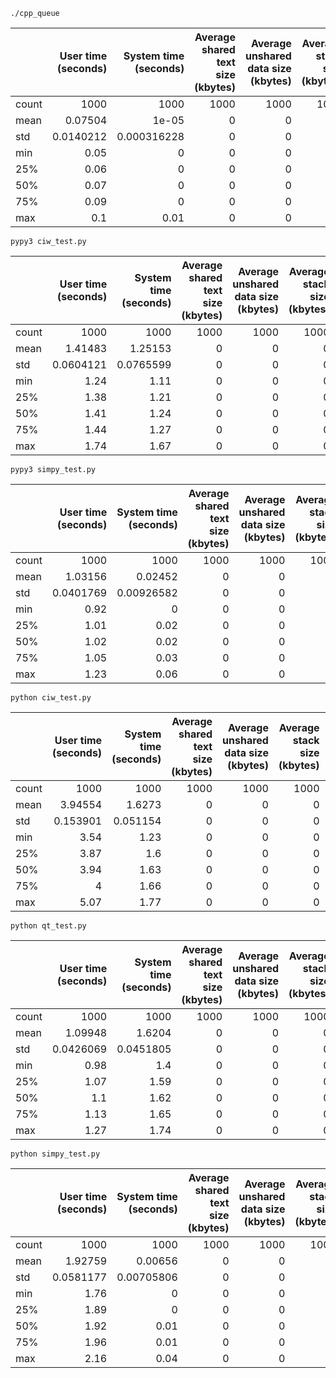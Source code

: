 `./cpp_queue`

|       |   User time (seconds) |   System time (seconds) |   Average shared text size (kbytes) |   Average unshared data size (kbytes) |   Average stack size (kbytes) |   Average total size (kbytes) |   Maximum resident set size (kbytes) |   Average resident set size (kbytes) |   Major (requiring I/O) page faults |   Minor (reclaiming a frame) page faults |   Voluntary context switches |   Involuntary context switches |   Swaps |   File system inputs |   File system outputs |   Socket messages sent |   Socket messages received |   Signals delivered |   Page size (bytes) |   Exit status |
|:------|----------------------:|------------------------:|------------------------------------:|--------------------------------------:|------------------------------:|------------------------------:|-------------------------------------:|-------------------------------------:|------------------------------------:|-----------------------------------------:|-----------------------------:|-------------------------------:|--------:|---------------------:|----------------------:|-----------------------:|---------------------------:|--------------------:|--------------------:|--------------:|
| count |          1000         |          1000           |                                1000 |                                  1000 |                          1000 |                          1000 |                            1000      |                                 1000 |                                1000 |                               1000       |                         1000 |                     1000       |    1000 |                 1000 |                  1000 |                   1000 |                       1000 |                1000 |                1000 |          1000 |
| mean  |             0.07504   |             1e-05       |                                   0 |                                     0 |                             0 |                             0 |                            4096.81   |                                    0 |                                   0 |                                894.329   |                            1 |                        0.769   |       0 |                    0 |                     0 |                      0 |                          0 |                   0 |                4096 |             0 |
| std   |             0.0140212 |             0.000316228 |                                   0 |                                     0 |                             0 |                             0 |                              60.4546 |                                    0 |                                   0 |                                  1.95821 |                            0 |                        1.60069 |       0 |                    0 |                     0 |                      0 |                          0 |                   0 |                   0 |             0 |
| min   |             0.05      |             0           |                                   0 |                                     0 |                             0 |                             0 |                            3940      |                                    0 |                                   0 |                                890       |                            1 |                        0       |       0 |                    0 |                     0 |                      0 |                          0 |                   0 |                4096 |             0 |
| 25%   |             0.06      |             0           |                                   0 |                                     0 |                             0 |                             0 |                            4056      |                                    0 |                                   0 |                                893       |                            1 |                        0       |       0 |                    0 |                     0 |                      0 |                          0 |                   0 |                4096 |             0 |
| 50%   |             0.07      |             0           |                                   0 |                                     0 |                             0 |                             0 |                            4116      |                                    0 |                                   0 |                                895       |                            1 |                        0       |       0 |                    0 |                     0 |                      0 |                          0 |                   0 |                4096 |             0 |
| 75%   |             0.09      |             0           |                                   0 |                                     0 |                             0 |                             0 |                            4148      |                                    0 |                                   0 |                                896       |                            1 |                        1       |       0 |                    0 |                     0 |                      0 |                          0 |                   0 |                4096 |             0 |
| max   |             0.1       |             0.01        |                                   0 |                                     0 |                             0 |                             0 |                            4192      |                                    0 |                                   0 |                                899       |                            1 |                       13       |       0 |                    0 |                     0 |                      0 |                          0 |                   0 |                4096 |             0 |

`pypy3 ciw_test.py`

|       |   User time (seconds) |   System time (seconds) |   Average shared text size (kbytes) |   Average unshared data size (kbytes) |   Average stack size (kbytes) |   Average total size (kbytes) |   Maximum resident set size (kbytes) |   Average resident set size (kbytes) |   Major (requiring I/O) page faults |   Minor (reclaiming a frame) page faults |   Voluntary context switches |   Involuntary context switches |   Swaps |   File system inputs |   File system outputs |   Socket messages sent |   Socket messages received |   Signals delivered |   Page size (bytes) |   Exit status |
|:------|----------------------:|------------------------:|------------------------------------:|--------------------------------------:|------------------------------:|------------------------------:|-------------------------------------:|-------------------------------------:|------------------------------------:|-----------------------------------------:|-----------------------------:|-------------------------------:|--------:|---------------------:|----------------------:|-----------------------:|---------------------------:|--------------------:|--------------------:|--------------:|
| count |          1000         |            1000         |                                1000 |                                  1000 |                          1000 |                          1000 |                              1000    |                                 1000 |                          1000       |                                   1000   |                   1000       |                        1000    |    1000 |                 1000 |                  1000 |                   1000 |                       1000 |                1000 |                1000 |          1000 |
| mean  |             1.41483   |               1.25153   |                                   0 |                                     0 |                             0 |                             0 |                            139689    |                                    0 |                             4.704   |                                  29077.6 |                     23.512   |                        1108.74 |       0 |                    0 |                     0 |                      0 |                          0 |                   0 |                4096 |             0 |
| std   |             0.0604121 |               0.0765599 |                                   0 |                                     0 |                             0 |                             0 |                              1522.03 |                                    0 |                             3.83263 |                                    614.7 |                      6.34225 |                        8801.24 |       0 |                    0 |                     0 |                      0 |                          0 |                   0 |                   0 |             0 |
| min   |             1.24      |               1.11      |                                   0 |                                     0 |                             0 |                             0 |                            134924    |                                    0 |                             0       |                                  27498   |                     13       |                          24    |       0 |                    0 |                     0 |                      0 |                          0 |                   0 |                4096 |             0 |
| 25%   |             1.38      |               1.21      |                                   0 |                                     0 |                             0 |                             0 |                            138606    |                                    0 |                             1       |                                  28642.5 |                     19       |                          33    |       0 |                    0 |                     0 |                      0 |                          0 |                   0 |                4096 |             0 |
| 50%   |             1.41      |               1.24      |                                   0 |                                     0 |                             0 |                             0 |                            139744    |                                    0 |                             5       |                                  28895.5 |                     23       |                          40    |       0 |                    0 |                     0 |                      0 |                          0 |                   0 |                4096 |             0 |
| 75%   |             1.44      |               1.27      |                                   0 |                                     0 |                             0 |                             0 |                            141012    |                                    0 |                             8       |                                  29470.8 |                     27       |                          55    |       0 |                    0 |                     0 |                      0 |                          0 |                   0 |                4096 |             0 |
| max   |             1.74      |               1.67      |                                   0 |                                     0 |                             0 |                             0 |                            143224    |                                    0 |                            14       |                                  30835   |                     56       |                      103842    |       0 |                    0 |                     0 |                      0 |                          0 |                   0 |                4096 |             0 |

`pypy3 simpy_test.py`

|       |   User time (seconds) |   System time (seconds) |   Average shared text size (kbytes) |   Average unshared data size (kbytes) |   Average stack size (kbytes) |   Average total size (kbytes) |   Maximum resident set size (kbytes) |   Average resident set size (kbytes) |   Major (requiring I/O) page faults |   Minor (reclaiming a frame) page faults |   Voluntary context switches |   Involuntary context switches |   Swaps |   File system inputs |   File system outputs |   Socket messages sent |   Socket messages received |   Signals delivered |   Page size (bytes) |   Exit status |
|:------|----------------------:|------------------------:|------------------------------------:|--------------------------------------:|------------------------------:|------------------------------:|-------------------------------------:|-------------------------------------:|------------------------------------:|-----------------------------------------:|-----------------------------:|-------------------------------:|--------:|---------------------:|----------------------:|-----------------------:|---------------------------:|--------------------:|--------------------:|--------------:|
| count |          1000         |           1000          |                                1000 |                                  1000 |                          1000 |                          1000 |                             1000     |                                 1000 |                                1000 |                                 1000     |                 1000         |                      1000      |    1000 |                 1000 |                  1000 |                   1000 |                       1000 |                1000 |                1000 |          1000 |
| mean  |             1.03156   |              0.02452    |                                   0 |                                     0 |                             0 |                             0 |                            97211.1   |                                    0 |                                   0 |                                13527.3   |                    1.999     |                        10.455  |       0 |                    0 |                     0 |                      0 |                          0 |                   0 |                4096 |             0 |
| std   |             0.0401769 |              0.00926582 |                                   0 |                                     0 |                             0 |                             0 |                              453.661 |                                    0 |                                   0 |                                  112.997 |                    0.0316228 |                        19.6405 |       0 |                    0 |                     0 |                      0 |                          0 |                   0 |                   0 |             0 |
| min   |             0.92      |              0          |                                   0 |                                     0 |                             0 |                             0 |                            93696     |                                    0 |                                   0 |                                12647     |                    1         |                         0      |       0 |                    0 |                     0 |                      0 |                          0 |                   0 |                4096 |             0 |
| 25%   |             1.01      |              0.02       |                                   0 |                                     0 |                             0 |                             0 |                            96936     |                                    0 |                                   0 |                                13459     |                    2         |                         2      |       0 |                    0 |                     0 |                      0 |                          0 |                   0 |                4096 |             0 |
| 50%   |             1.02      |              0.02       |                                   0 |                                     0 |                             0 |                             0 |                            97096     |                                    0 |                                   0 |                                13498.5   |                    2         |                         3      |       0 |                    0 |                     0 |                      0 |                          0 |                   0 |                4096 |             0 |
| 75%   |             1.05      |              0.03       |                                   0 |                                     0 |                             0 |                             0 |                            97408     |                                    0 |                                   0 |                                13577     |                    2         |                         9      |       0 |                    0 |                     0 |                      0 |                          0 |                   0 |                4096 |             0 |
| max   |             1.23      |              0.06       |                                   0 |                                     0 |                             0 |                             0 |                            99784     |                                    0 |                                   0 |                                14171     |                    2         |                       103      |       0 |                    0 |                     0 |                      0 |                          0 |                   0 |                4096 |             0 |

`python ciw_test.py`

|       |   User time (seconds) |   System time (seconds) |   Average shared text size (kbytes) |   Average unshared data size (kbytes) |   Average stack size (kbytes) |   Average total size (kbytes) |   Maximum resident set size (kbytes) |   Average resident set size (kbytes) |   Major (requiring I/O) page faults |   Minor (reclaiming a frame) page faults |   Voluntary context switches |   Involuntary context switches |   Swaps |   File system inputs |   File system outputs |   Socket messages sent |   Socket messages received |   Signals delivered |   Page size (bytes) |   Exit status |
|:------|----------------------:|------------------------:|------------------------------------:|--------------------------------------:|------------------------------:|------------------------------:|-------------------------------------:|-------------------------------------:|------------------------------------:|-----------------------------------------:|-----------------------------:|-------------------------------:|--------:|---------------------:|----------------------:|-----------------------:|---------------------------:|--------------------:|--------------------:|--------------:|
| count |           1000        |             1000        |                                1000 |                                  1000 |                          1000 |                          1000 |                             1000     |                                 1000 |                          1000       |                                 1000     |                   1000       |                        1000    |    1000 |                 1000 |                  1000 |                   1000 |                       1000 |                1000 |                1000 |          1000 |
| mean  |              3.94554  |                1.6273   |                                   0 |                                     0 |                             0 |                             0 |                            68464.1   |                                    0 |                             1.936   |                                22062.1   |                     29.391   |                        2110.02 |       0 |                    0 |                     0 |                      0 |                          0 |                   0 |                4096 |             0 |
| std   |              0.153901 |                0.051154 |                                   0 |                                     0 |                             0 |                             0 |                              139.884 |                                    0 |                             3.32821 |                                  248.075 |                      6.66172 |                       13875.9  |       0 |                    0 |                     0 |                      0 |                          0 |                   0 |                   0 |             0 |
| min   |              3.54     |                1.23     |                                   0 |                                     0 |                             0 |                             0 |                            67980     |                                    0 |                             0       |                                21175     |                     18       |                          57    |       0 |                    0 |                     0 |                      0 |                          0 |                   0 |                4096 |             0 |
| 25%   |              3.87     |                1.6      |                                   0 |                                     0 |                             0 |                             0 |                            68372     |                                    0 |                             0       |                                21932     |                     25       |                          86    |       0 |                    0 |                     0 |                      0 |                          0 |                   0 |                4096 |             0 |
| 50%   |              3.94     |                1.63     |                                   0 |                                     0 |                             0 |                             0 |                            68460     |                                    0 |                             1       |                                22168     |                     27       |                          99    |       0 |                    0 |                     0 |                      0 |                          0 |                   0 |                4096 |             0 |
| 75%   |              4        |                1.66     |                                   0 |                                     0 |                             0 |                             0 |                            68556     |                                    0 |                             1       |                                22179     |                     33       |                         136    |       0 |                    0 |                     0 |                      0 |                          0 |                   0 |                4096 |             0 |
| max   |              5.07     |                1.77     |                                   0 |                                     0 |                             0 |                             0 |                            68876     |                                    0 |                            14       |                                22724     |                     60       |                      173174    |       0 |                    0 |                     0 |                      0 |                          0 |                   0 |                4096 |             0 |

`python qt_test.py`

|       |   User time (seconds) |   System time (seconds) |   Average shared text size (kbytes) |   Average unshared data size (kbytes) |   Average stack size (kbytes) |   Average total size (kbytes) |   Maximum resident set size (kbytes) |   Average resident set size (kbytes) |   Major (requiring I/O) page faults |   Minor (reclaiming a frame) page faults |   Voluntary context switches |   Involuntary context switches |   Swaps |   File system inputs |   File system outputs |   Socket messages sent |   Socket messages received |   Signals delivered |   Page size (bytes) |   Exit status |
|:------|----------------------:|------------------------:|------------------------------------:|--------------------------------------:|------------------------------:|------------------------------:|-------------------------------------:|-------------------------------------:|------------------------------------:|-----------------------------------------:|-----------------------------:|-------------------------------:|--------:|---------------------:|----------------------:|-----------------------:|---------------------------:|--------------------:|--------------------:|--------------:|
| count |          1000         |            1000         |                                1000 |                                  1000 |                          1000 |                          1000 |                             1000     |                                 1000 |                          1000       |                                1000      |                   1000       |                        1000    |    1000 |                 1000 |                  1000 |                   1000 |                       1000 |                1000 |                1000 |          1000 |
| mean  |             1.09948   |               1.6204    |                                   0 |                                     0 |                             0 |                             0 |                            80098.1   |                                    0 |                             1.292   |                               15546.8    |                     34.438   |                        2155.05 |       0 |                    0 |                     0 |                      0 |                          0 |                   0 |                4096 |             0 |
| std   |             0.0426069 |               0.0451805 |                                   0 |                                     0 |                             0 |                             0 |                              262.787 |                                    0 |                             2.47606 |                                  99.5685 |                      7.79673 |                       14817.2  |       0 |                    0 |                     0 |                      0 |                          0 |                   0 |                   0 |             0 |
| min   |             0.98      |               1.4       |                                   0 |                                     0 |                             0 |                             0 |                            79456     |                                    0 |                             0       |                               15240      |                     19       |                          36    |       0 |                    0 |                     0 |                      0 |                          0 |                   0 |                4096 |             0 |
| 25%   |             1.07      |               1.59      |                                   0 |                                     0 |                             0 |                             0 |                            79907     |                                    0 |                             0       |                               15529      |                     27       |                          46    |       0 |                    0 |                     0 |                      0 |                          0 |                   0 |                4096 |             0 |
| 50%   |             1.1       |               1.62      |                                   0 |                                     0 |                             0 |                             0 |                            80120     |                                    0 |                             1       |                               15549.5    |                     34       |                          51    |       0 |                    0 |                     0 |                      0 |                          0 |                   0 |                4096 |             0 |
| 75%   |             1.13      |               1.65      |                                   0 |                                     0 |                             0 |                             0 |                            80260     |                                    0 |                             1       |                               15566      |                     41       |                          67    |       0 |                    0 |                     0 |                      0 |                          0 |                   0 |                4096 |             0 |
| max   |             1.27      |               1.74      |                                   0 |                                     0 |                             0 |                             0 |                            81188     |                                    0 |                            14       |                               16116      |                     56       |                      183448    |       0 |                    0 |                     0 |                      0 |                          0 |                   0 |                4096 |             0 |

`python simpy_test.py`

|       |   User time (seconds) |   System time (seconds) |   Average shared text size (kbytes) |   Average unshared data size (kbytes) |   Average stack size (kbytes) |   Average total size (kbytes) |   Maximum resident set size (kbytes) |   Average resident set size (kbytes) |   Major (requiring I/O) page faults |   Minor (reclaiming a frame) page faults |   Voluntary context switches |   Involuntary context switches |   Swaps |   File system inputs |   File system outputs |   Socket messages sent |   Socket messages received |   Signals delivered |   Page size (bytes) |   Exit status |
|:------|----------------------:|------------------------:|------------------------------------:|--------------------------------------:|------------------------------:|------------------------------:|-------------------------------------:|-------------------------------------:|------------------------------------:|-----------------------------------------:|-----------------------------:|-------------------------------:|--------:|---------------------:|----------------------:|-----------------------:|---------------------------:|--------------------:|--------------------:|--------------:|
| count |          1000         |           1000          |                                1000 |                                  1000 |                          1000 |                          1000 |                             1000     |                                 1000 |                                1000 |                               1000       |                         1000 |                      1000      |    1000 |                 1000 |                  1000 |                   1000 |                       1000 |                1000 |                1000 |          1000 |
| mean  |             1.92759   |              0.00656    |                                   0 |                                     0 |                             0 |                             0 |                            27195     |                                    0 |                                   0 |                               5490.55    |                            1 |                        17.282  |       0 |                    0 |                     0 |                      0 |                          0 |                   0 |                4096 |             0 |
| std   |             0.0581177 |              0.00705806 |                                   0 |                                     0 |                             0 |                             0 |                              131.934 |                                    0 |                                   0 |                                  2.24337 |                            0 |                        33.5585 |       0 |                    0 |                     0 |                      0 |                          0 |                   0 |                   0 |             0 |
| min   |             1.76      |              0          |                                   0 |                                     0 |                             0 |                             0 |                            26748     |                                    0 |                                   0 |                               5484       |                            1 |                         0      |       0 |                    0 |                     0 |                      0 |                          0 |                   0 |                4096 |             0 |
| 25%   |             1.89      |              0          |                                   0 |                                     0 |                             0 |                             0 |                            27108     |                                    0 |                                   0 |                               5489       |                            1 |                         4      |       0 |                    0 |                     0 |                      0 |                          0 |                   0 |                4096 |             0 |
| 50%   |             1.92      |              0.01       |                                   0 |                                     0 |                             0 |                             0 |                            27220     |                                    0 |                                   0 |                               5491       |                            1 |                         6      |       0 |                    0 |                     0 |                      0 |                          0 |                   0 |                4096 |             0 |
| 75%   |             1.96      |              0.01       |                                   0 |                                     0 |                             0 |                             0 |                            27296     |                                    0 |                                   0 |                               5492       |                            1 |                        15      |       0 |                    0 |                     0 |                      0 |                          0 |                   0 |                4096 |             0 |
| max   |             2.16      |              0.04       |                                   0 |                                     0 |                             0 |                             0 |                            27420     |                                    0 |                                   0 |                               5496       |                            1 |                       194      |       0 |                    0 |                     0 |                      0 |                          0 |                   0 |                4096 |             0 |

